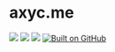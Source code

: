 # axyc.me

[![](https://img.shields.io/badge/Powered-Hugo-ff4088?&logo=hugo)](https://gohugo.io)
[![](https://img.shields.io/badge/Theme-MemE-2a6df4)](https://github.com/reuixiy/hugo-theme-meme)
[![](https://img.shields.io/badge/License-CC%20BY--NC--SA%204.0-ef9421?&logo=creativecommons)](https://creativecommons.org/licenses/by-nc-sa/4.0/)
[![Built on GitHub](https://github.com/aaachen/aaachen.github.io/workflows/build/badge.svg)](https://github.com/aaachen/aaachen.github.io/actions)
